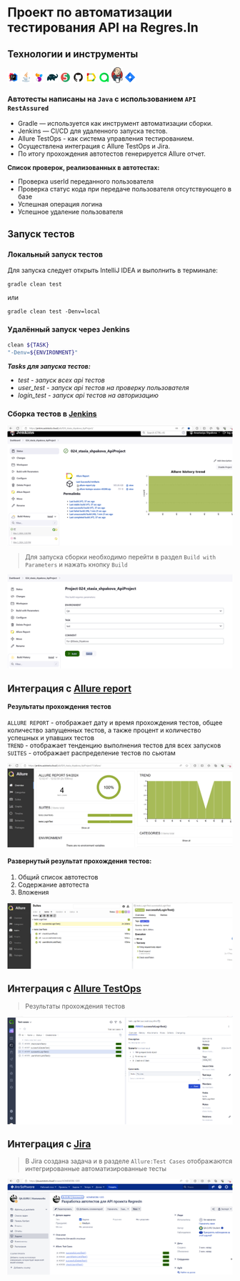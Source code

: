 # Проект по автоматизации тестирования API на Regres.In

## Технологии и инструменты

<p  align="center">

<a href="https://www.jetbrains.com/idea/"><img width="5%" title="IntelliJ IDEA" src="src/media/icons/Idea.svg"></a>
<a href="https://www.java.com/"><img width="5%" title="Java" src="src/media/icons/Java.svg"></a>
<a href="https://selenide.org/"><img width="5%" title="Selenide" src="src/media/icons/Selenide.svg"></a>
<a href="https://gradle.org/"><img width="5%" title="Gradle" src="src/media/icons/Gradle.svg"></a>
<a href="https://junit.org/junit5/"><img width="5%" title="Junit5" src="src/media/icons/Junit5.svg"></a>
<a href="https://github.com/"><img width="5%" title="GitHub" src="src/media/icons/GitHub.svg"></a>
<a href="https://allurereport.org/"><img width="5%" title="Allure Report" src="src/media/icons/Allure.svg"></a>
<a href="https://qameta.io/"><img width="5%" title="Allure TestOps" src="src/media/icons/Allure_TO.svg"></a>
<a href="https://www.jenkins.io/"><img width="5%" title="Jenkins" src="src/media/icons/Jenkins.svg"></a>
<a href="https://www.atlassian.com/ru/software/jira"><img width="5%" title="Jira" src="src/media/icons/Jira.svg"></a>
</p>

### Автотесты написаны на <code>Java</code> с использованием <code>API RestAssured</code> 

- Gradle — используется как инструмент автоматизации сборки.
- Jenkins — CI/CD для удаленного запуска тестов.
- Allure TestOps - как система управления тестированием.
- Осуществлена интеграция с Allure TestOps и Jira.
- По итогу прохождения автотестов генерируется Allure отчет. 

<a id="cases"></a>
<a name="Список проверок, реализованных в автотестах">**Список проверок, реализованных в автотестах:**</a>
* Проверка userId переданного пользователя
* Проверка статус кода при передаче пользователя отсутствующего в базе
* Успешная операция логина
* Успешное удаление пользователя

## Запуск тестов
### Локальный запуск тестов

Для запуска следует открыть IntelliJ IDEA и выполнить в терминале:
```
gradle clean test
```

или

```
gradle clean test -Denv=local
```

### Удалённый запуск через Jenkins
```bash  
clean ${TASK} 
"-Denv=${ENVIRONMENT}"  
```
***Tasks для запуска тестов:***
- *test - запуск всех api тестов*
- *user_test - запуск api тестов на проверку пользователя*
- *login_test - запуск api тестов на авторизацию*

### Сборка тестов в  <a target="_blank" href="https://jenkins.autotests.cloud/job/024_stasia_shpakova_ApiProject/">Jenkins</a>

<p align="center">
<img title="Jenkins" src="src/media/screenshots/Jenkins_Api1.png">
</p>

>Для запуска сборки необходимо перейти в раздел `Build with Parameters` и нажать кнопку `Build`

<p align="center">
<img src="src/media/screenshots/Jenkins_Api_Parameters.png"/>
</p>

## Интеграция с <b><a target="_blank" href="https://jenkins.autotests.cloud/job/024_stasia_shpakova_ApiProject/1/allure/#">Allure report</a></b>
#### Результаты прохождения тестов
`ALLURE REPORT` - отображает дату и время прохождения тестов, общее количество запущенных тестов, а также процент и количество успешных и упавших тестов <br/>
`TREND` - отображает тенденцию выполнения тестов для всех запусков <br/>
`SUITES` - отображает распределение тестов по сьютам <br/>

<img src="src/media/screenshots/AllureReport_Overview.png">

#### Развернутый результат прохождения тестов:
1. Общий список автотестов
2. Содержание автотеста
3. Вложения

<img src="src/media/screenshots/AllureReport_API.png">

## Интеграция с <b><a target="_blank" href="https://allure.autotests.cloud/project/4176/test-cases/31657?treeId=0">Allure TestOps</a></b>

>Результаты прохождения тестов
>
<img src="src/media/screenshots/AllureTestOps_Api.png">

## Интеграция с <b><a target="_blank" href="https://jira.autotests.cloud/browse/HOMEWORK-1205">Jira</a></b>

>В Jira создана задача и в разделе `Allure:Test Cases` отображаются интегрированные автоматизированные тесты
>
<img src="src/media/screenshots/Jira_API.png">


